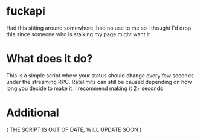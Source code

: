 # fuckapi

Had this sitting around somewhere, had no use to me so I thought I'd drop this since someone who is stalking my page might want it 

# What does it do?

This is a simple script where your status should change every few seconds under the streaming RPC. Ratelimits can still be caused depending on how long you decide to make it. I recommend making it 2+ seconds

# Additional

( THE SCRIPT IS OUT OF DATE, WILL UPDATE SOON )
